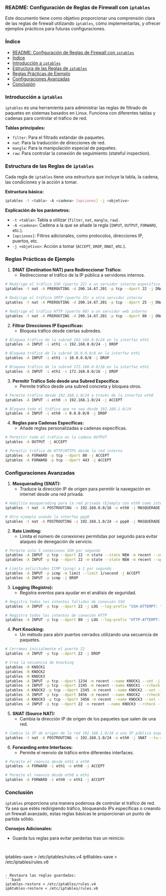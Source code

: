 ### README: Configuración de Reglas de Firewall con `iptables`

Este documento tiene como objetivo proporcionar una comprensión clara de las reglas de firewall utilizando `iptables`, cómo implementarlas, y ofrecer ejemplos prácticos para futuras configuraciones. 

### Índice
- [README: Configuración de Reglas de Firewall con `iptables`](#readme-configuración-de-reglas-de-firewall-con-iptables)
- [Índice](#índice)
- [Introducción a `iptables`](#introducción-a-iptables)
- [Estructura de las Reglas de `iptables`](#estructura-de-las-reglas-de-iptables)
- [Reglas Prácticas de Ejemplo](#reglas-prácticas-de-ejemplo)
- [Configuraciones Avanzadas](#configuraciones-avanzadas)
- [Conclusión](#conclusión)

### Introducción a `iptables`

`iptables` es una herramienta para administrar las reglas de filtrado de paquetes en sistemas basados en Linux. Funciona con diferentes tablas y cadenas para controlar el tráfico de red.

**Tablas principales:**
- `filter`: Para el filtrado estándar de paquetes.
- `nat`: Para la traducción de direcciones de red.
- `mangle`: Para la manipulación especial de paquetes.
- `raw`: Para controlar la conexión de seguimiento (stateful inspection).

### Estructura de las Reglas de `iptables`

Cada regla de `iptables` tiene una estructura que incluye la tabla, la cadena, las condiciones y la acción a tomar.

**Estructura básica:**
```bash
iptables -t <tabla> -A <cadena> [opciones] -j <objetivo>
```

**Explicación de los parámetros:**
- `-t <tabla>`: Tabla a utilizar (`filter`, `nat`, `mangle`, `raw`).
- `-A <cadena>`: Cadena a la que se añade la regla (`INPUT`, `OUTPUT`, `FORWARD`, etc.).
- `[opciones]`: Filtros adicionales, como protocolos, direcciones IP, puertos, etc.
- `-j <objetivo>`: Acción a tomar (`ACCEPT`, `DROP`, `DNAT`, etc.).

### Reglas Prácticas de Ejemplo

1. **DNAT (Destination NAT) para Redireccionar Tráfico:**
   - Redireccionar el tráfico de la IP pública a servidores internos.
```bash
# Redirige el tráfico SSH (puerto 22) a un servidor interno específico
iptables -t nat -A PREROUTING -d 200.14.67.201 -p tcp --dport 22 -j DNAT --to-destination 192.168.22.1:22

# Redirige el tráfico SMTP (puerto 25) a otro servidor interno
iptables -t nat -A PREROUTING -d 200.14.67.201 -p tcp --dport 25 -j DNAT --to-destination 192.168.22.2:25

# Redirige el tráfico HTTP (puerto 80) a un servidor web interno
iptables -t nat -A PREROUTING -d 200.14.67.201 -p tcp --dport 80 -j DNAT --to-destination 192.168.22.3:80
```

2. **Filtrar Direcciones IP Específicas:**
   - Bloquea tráfico desde ciertas subredes.
```bash
# Bloquea tráfico de la subred 192.168.0.0/24 en la interfaz eth1
iptables -A INPUT -i eth1 -s 192.168.0.0/24 -j DROP

# Bloquea tráfico de la subred 10.0.0.0/8 en la interfaz eth1
iptables -A INPUT -i eth1 -s 10.0.0.0/8 -j DROP

# Bloquea tráfico de la subred 172.168.0.0/16 en la interfaz eth1
iptables -A INPUT -i eth1 -s 172.168.0.0/16 -j DROP
```

3. **Permitir Tráfico Solo desde una Subred Específica:**
   - Permite tráfico desde una subred concreta y bloquea otros.
```bash
# Permite tráfico desde 192.168.1.0/24 a través de la interfaz eth0
iptables -A INPUT -i eth0 -s 192.168.1.0/24 -j ACCEPT

# Bloquea todo el tráfico que no sea desde 192.168.1.0/24
iptables -A INPUT -i eth0 -s 0.0.0.0/0 -j DROP
```

4. **Reglas para Cadenas Específicas:**
   - Añade reglas personalizadas a cadenas específicas.
```bash
# Permitir todo el tráfico en la cadena OUTPUT
iptables -A OUTPUT -j ACCEPT

# Permitir tráfico de HTTP/HTTPS desde la red interna
iptables -A FORWARD -p tcp --dport 80 -j ACCEPT
iptables -A FORWARD -p tcp --dport 443 -j ACCEPT
```

### Configuraciones Avanzadas

1. **Masquerading (SNAT):**
   - Traduce la dirección IP de origen para permitir la navegación en internet desde una red privada.
```bash
# Habilita masquerading para la red privada (Ejemplo con eth0 como interfaz de salida)
iptables -t nat -A POSTROUTING -s 192.168.0.0/16 -o eth0 -j MASQUERADE

# Otro ejemplo usando la interfaz ppp0
iptables -t nat -A POSTROUTING -s 192.168.1.0/24 -o ppp0 -j MASQUERADE
```

2. **Rate Limiting:**
   - Limita el número de conexiones permitidas por segundo para evitar ataques de denegación de servicio.
```bash
# Permite solo 5 conexiones SSH por segundo
iptables -A INPUT -p tcp --dport 22 -m state --state NEW -m recent --set
iptables -A INPUT -p tcp --dport 22 -m state --state NEW -m recent --update --seconds 60 --hitcount 5 -j DROP

# Limita solicitudes ICMP (ping) a 1 por segundo
iptables -A INPUT -p icmp -m limit --limit 1/second -j ACCEPT
iptables -A INPUT -p icmp -j DROP
```

3. **Logging (Registro):**
   - Registra eventos para ayudar en el análisis de seguridad.
```bash
# Registra todos los intentos fallidos de conexión SSH
iptables -A INPUT -p tcp --dport 22 -j LOG --log-prefix "SSH-ATTEMPT: "

# Registra todos los intentos de conexión HTTP
iptables -A INPUT -p tcp --dport 80 -j LOG --log-prefix "HTTP-ATTEMPT: "
```

4. **Port Knocking:**
   - Un método para abrir puertos cerrados utilizando una secuencia de paquetes.
```bash
# Cerramos inicialmente el puerto 22
iptables -A INPUT -p tcp --dport 22 -j DROP

# Crea la secuencia de knocking
iptables -N KNOCK1
iptables -N KNOCK2
iptables -N KNOCK3
iptables -A INPUT -p tcp --dport 1234 -m recent --name KNOCK1 --set -j DROP
iptables -A INPUT -p tcp --dport 2345 -m recent --name KNOCK1 --rcheck --seconds 10 -j KNOCK2
iptables -A KNOCK2 -p tcp --dport 2345 -m recent --name KNOCK2 --set -j DROP
iptables -A INPUT -p tcp --dport 3456 -m recent --name KNOCK2 --rcheck --seconds 10 -j KNOCK3
iptables -A KNOCK3 -p tcp --dport 3456 -m recent --name KNOCK3 --set -j DROP
iptables -A INPUT -p tcp --dport 22 -m recent --name KNOCK3 --rcheck --seconds 10 -j ACCEPT
```

5. **SNAT (Source NAT):**
   - Cambia la dirección IP de origen de los paquetes que salen de una red.
```bash
# Cambia la IP de origen de la red 192.168.1.0/24 a una IP pública específica
iptables -t nat -A POSTROUTING -s 192.168.1.0/24 -o eth0 -j SNAT --to-source 203.0.113.1
```

6. **Forwarding entre Interfaces:**
   - Permite el reenvío de tráfico entre diferentes interfaces.
```bash
# Permite el reenvío desde eth1 a eth0
iptables -A FORWARD -i eth1 -o eth0 -j ACCEPT

# Permite el reenvío desde eth0 a eth1
iptables -A FORWARD -i eth0 -o eth1 -j ACCEPT
```

### Conclusión

`iptables` proporciona una manera poderosa de controlar el tráfico de red. Ya sea que estés redirigiendo tráfico, bloqueando IPs específicas o creando un firewall avanzado, estas reglas básicas te proporcionan un punto de partida sólido.

**Consejos Adicionales:**
- Guarda tus reglas para evitar perderlas tras un reinicio:
  ```bash
 

 iptables-save > /etc/iptables/rules.v4
  ip6tables-save > /etc/iptables/rules.v6
  ```
  
- Restaura las reglas guardadas:
  ```bash
  iptables-restore < /etc/iptables/rules.v4
  ip6tables-restore < /etc/iptables/rules.v6
  ```
